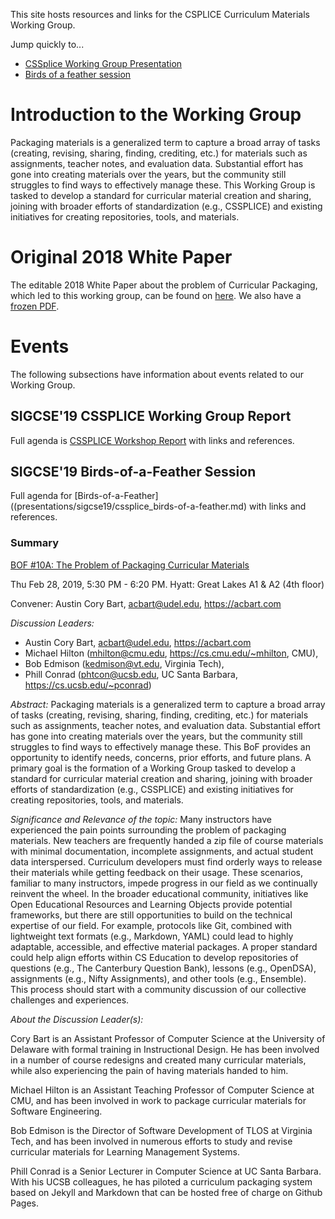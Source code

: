 This site hosts resources and links for the CSPLICE Curriculum Materials Working Group.

Jump quickly to...

* [CSSplice Working Group Presentation]()
* [Birds of a feather session]()

# Introduction to the Working Group

Packaging materials is a generalized term to capture a broad array of tasks (creating,
revising, sharing, finding, crediting, etc.) for materials such as assignments, teacher notes, and
evaluation data. Substantial effort has gone into creating materials over the years, but the
community still struggles to find ways to effectively manage these. This Working Group is tasked
to develop a standard for curricular material creation and sharing, joining with broader
efforts of standardization (e.g., CSSPLICE) and existing initiatives
for creating repositories, tools, and materials.

# Original 2018 White Paper

The editable 2018 White Paper about the problem of Curricular Packaging, which led to this working group, can be found on [here](https://docs.google.com/document/d/1gvbfjz4_at1fmAUfR02dOP1WycM63iV_jML-osnQT9c/edit). We also have a [frozen PDF](cssplice-cm.github.io/Curriculum%20Format%20White%20Paper.pdf).

# Events

The following subsections have information about events related to our Working Group.
      
## SIGCSE'19 CSSPLICE Working Group Report

Full agenda is [CSSPLICE Workshop Report](presentations/sigcse19/cssplice_working-group-report.md) with links and references.

## SIGCSE'19 Birds-of-a-Feather Session

Full agenda for [Birds-of-a-Feather]((presentations/sigcse19/cssplice_birds-of-a-feather.md) with links and references.

### Summary

[BOF #10A: The Problem of Packaging Curricular Materials](https://whova.com/embedded/session/sigcs_201902/488558/)

Thu Feb 28, 2019, 5:30 PM - 6:20 PM.  Hyatt: Great Lakes A1 & A2 (4th floor)

Convener: Austin Cory Bart, acbart@udel.edu, <https://acbart.com>

*Discussion Leaders:* 
* Austin Cory Bart, acbart@udel.edu, <https://acbart.com>
* Michael Hilton (mhilton@cmu.edu, <https://cs.cmu.edu/~mhilton>, CMU), 
* Bob Edmison (kedmison@vt.edu, Virginia Tech), 
* Phill Conrad (phtcon@ucsb.edu, UC Santa Barbara, <https://cs.ucsb.edu/~pconrad>)

*Abstract:* Packaging materials is a generalized term to capture a broad array of tasks (creating,
revising, sharing, finding, crediting, etc.) for materials such as assignments, teacher notes, and
evaluation data. Substantial effort has gone into creating materials over the years, but the
community still struggles to find ways to effectively manage these. This BoF provides an
opportunity to identify needs, concerns, prior efforts, and future plans. A primary goal is the
formation of a Working Group tasked to develop a standard for curricular material creation and
sharing, joining with broader efforts of standardization (e.g., CSSPLICE) and existing initiatives
for creating repositories, tools, and materials.

*Significance and Relevance of the topic:* Many instructors have experienced the pain points
surrounding the problem of packaging materials. New teachers are frequently handed a zip file
of course materials with minimal documentation, incomplete assignments, and actual student
data interspersed. Curriculum developers must find orderly ways to release their materials while
getting feedback on their usage. These scenarios, familiar to many instructors, impede progress
in our field as we continually reinvent the wheel. In the broader educational community,
initiatives like Open Educational Resources and Learning Objects provide potential frameworks,
but there are still opportunities to build on the technical expertise of our field. For example,
protocols like Git, combined with lightweight text formats (e.g., Markdown, YAML) could lead to
highly adaptable, accessible, and effective material packages. A proper standard could help
align efforts within CS Education to develop repositories of questions (e.g., The Canterbury
Question Bank), lessons (e.g., OpenDSA), assignments (e.g., Nifty Assignments), and other
tools (e.g., Ensemble). This process should start with a community discussion of our collective
challenges and experiences.

*About the Discussion Leader(s):*

Cory Bart is an Assistant Professor of Computer Science
at the University of Delaware with formal training in Instructional Design. He has been involved
in a number of course redesigns and created many curricular materials, while also experiencing
the pain of having materials handed to him. 

Michael Hilton is an Assistant Teaching Professor of
Computer Science at CMU, and has been involved in work to package curricular materials for
Software Engineering. 

Bob Edmison is the Director of Software Development of TLOS at
Virginia Tech, and has been involved in numerous efforts to study and revise curricular
materials for Learning Management Systems. 

Phill Conrad is a Senior Lecturer in Computer
Science at UC Santa Barbara. With his UCSB colleagues, he has piloted a curriculum
packaging system based on Jekyll and Markdown that can be hosted free of charge on Github
Pages.
